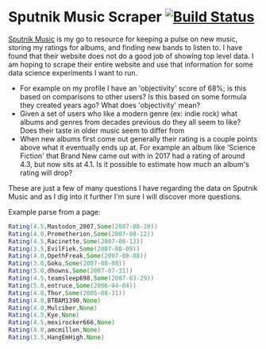 # Sputnik Music Scraper [![Build Status](https://travis-ci.org/gardncl/scala-sputnik-scraper.svg?branch=master)](https://travis-ci.org/gardncl/scala-sputnik-scraper)

[Sputnik Music] is my go to resource for keeping a pulse on new music, storing my ratings for albums, and finding new bands to listen to. I have found that their website does not do a good job of showing top level data. I am hoping to scrape their entire website and use that information for some data science experiments I want to run.

 * For example on my profile I have an 'objectivity' score of 68%; is this based on comparisons to other users? Is this based on some formula they created years ago? What does 'objectivity' mean?
 * Given a set of users who like a modern genre (ex: indie rock) what albums and genres from decades previous do they all seem to like? Does their taste in older music seem to differ from
 * When new albums first come out generally their rating is a couple points above what it eventually ends up at. For example an album like 'Science Fiction' that Brand New came out with in 2017 had a rating of around 4.3, but now sits at 4.1. Is it possible to estimate how much an album's rating will drop?

 These are just a few of many questions I have regarding the data on Sputnik Music and as I dig into it further I'm sure I will discover more questions.

Example parse from a page:
```scala
Rating(4.5,Mastodon_2007,Some(2007-08-20))
Rating(4.0,Prometherion,Some(2007-08-12))
Rating(4.5,Racinette,Some(2007-08-12))
Rating(3.5,EvilFiek,Some(2007-08-09))
Rating(4.0,OpethFreak,Some(2007-08-08))
Rating(3.0,Goku,Some(2007-08-08))
Rating(5.0,dhowns,Some(2007-07-31))
Rating(4.5,teamsleep698,Some(2007-03-29))
Rating(5.0,entruce,Some(2006-04-04))
Rating(4.0,Thor,Some(2005-08-31))
Rating(4.0,BTBAM1390,None)
Rating(4.0,Mulciber,None)
Rating(4.5,Kye,None)
Rating(4.5,mexirocker666,None)
Rating(4.0,amcmillon,None)
Rating(3.5,HangEmHigh,None)
```

[Sputnik Music]:https://www.sputnikmusic.com/
[my profile]:https://www.sputnikmusic.com/user/gardncl